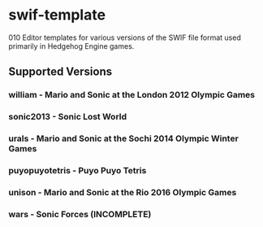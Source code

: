 # swif-template
 010 Editor templates for various versions of the SWIF file format used primarily in Hedgehog Engine games.
 
## Supported Versions
### william - Mario and Sonic at the London 2012 Olympic Games
### sonic2013 - Sonic Lost World
### urals - Mario and Sonic at the Sochi 2014 Olympic Winter Games
### puyopuyotetris - Puyo Puyo Tetris
### unison - Mario and Sonic at the Rio 2016 Olympic Games
### wars - Sonic Forces (INCOMPLETE)